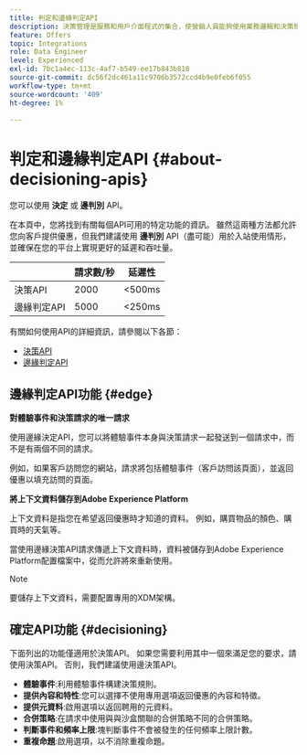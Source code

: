```yaml
---
title: 判定和邊緣判定API
description: 決策管理是服務和用戶介面程式的集合，使營銷人員能夠使用業務邏輯和決策規則跨渠道和應用程式建立和提供最終用戶個性化的服務體驗。
feature: Offers
topic: Integrations
role: Data Engineer
level: Experienced
exl-id: 7bc1a4ec-113c-4af7-b549-ee17b843b818
source-git-commit: dc56f2dc461a11c9706b3572ccd4b9e0feb6f055
workflow-type: tm+mt
source-wordcount: '409'
ht-degree: 1%

---
```


# 判定和邊緣判定API {#about-decisioning-apis}

您可以使用 **決定** 或 **邊判別** API。

在本頁中，您將找到有關每個API可用的特定功能的資訊。 雖然這兩種方法都允許您向客戶提供優惠，但我們建議使用 **邊判別** API（盡可能）用於入站使用情形，並確保在您的平台上實現更好的延遲和吞吐量。

|  | 請求數/秒 | 延遲性 |
|---|---|---|
| 決策API | 2000 | &lt;500ms |
| 邊緣判定API | 5000 | &lt;250ms |

有關如何使用API的詳細資訊，請參閱以下各節：
* [決策API](decisioning-api.md)
* [邊緣判定API](edge-decisioning-api.md)

## 邊緣判定API功能 {#edge}

**對體驗事件和決策請求的唯一請求**

使用邊緣決定API，您可以將體驗事件本身與決策請求一起發送到一個請求中，而不是有兩個不同的請求。

例如，如果客戶訪問您的網站，請求將包括體驗事件（客戶訪問該頁面），並返回優惠以填充訪問的頁面。

**將上下文資料儲存到Adobe Experience Platform**

上下文資料是指您在希望返回優惠時才知道的資料。 例如，購買物品的顏色、購買時的天氣等。

當使用邊緣決策API請求傳遞上下文資料時，資料被儲存到Adobe Experience Platform配置檔案中，從而允許將來重新使用。

>[!NOTE]
>
>要儲存上下文資料，需要配置專用的XDM架構。

## 確定API功能 {#decisioning}

下面列出的功能僅適用於決策API。 如果您需要利用其中一個來滿足您的要求，請使用決策API。 否則，我們建議使用邊決策API。

* **體驗事件**:利用體驗事件構建決策規則。
* **提供內容和特性**:您可以選擇不使用專用選項返回優惠的內容和特徵。
* **提供元資料**:啟用選項以返回聘用的元資料。
* **合併策略**:在請求中使用與與沙盒關聯的合併策略不同的合併策略。
* **判斷事件和頻率上限**:塊判斷事件不會被發生的任何頻率上限計數。
* **重複命題**:啟用選項，以不消除重複命題。
